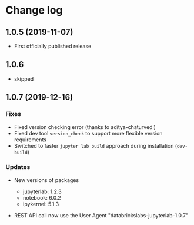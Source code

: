 # Change log

## 1.0.5 (2019-11-07)

- First officially published release

## 1.0.6

- skipped

## 1.0.7 (2019-12-16)

### Fixes

- Fixed version checking error (thanks to aditya-chaturvedi)
- Fixed dev tool `version_check` to support more flexible version requirements
- Switched to faster `jupyter lab build` approach during installation (`dev-build`)

### Updates

- New versions of packages

  - jupyterlab: 1.2.3
  - notebook: 6.0.2
  - ipykernel: 5.1.3

- REST API call now use the User Agent "databrickslabs-jupyterlab-1.0.7"